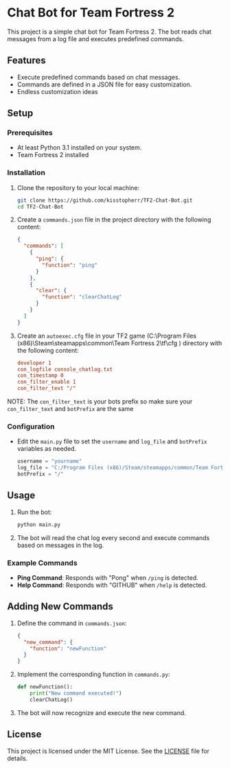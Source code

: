 # Chat Bot for Team Fortress 2

This project is a simple chat bot for Team Fortress 2. The bot reads chat messages from a log file and executes predefined commands.

## Features

- Execute predefined commands based on chat messages.
- Commands are defined in a JSON file for easy customization.
- Endless customization ideas

## Setup

### Prerequisites

- At least Python 3.1 installed on your system.
- Team Fortress 2 installed

### Installation

1. Clone the repository to your local machine:

    ```sh
    git clone https://github.com/kisstopherr/TF2-Chat-Bot.git
    cd TF2-Chat-Bot
    ```

2. Create a `commands.json` file in the project directory with the following content:

    ```json
    {
      "commands": [
        {
          "ping": {
            "function": "ping"
          }
        },
        {
          "clear": {
            "function": "clearChatLog"
          }
        }
      ]
    }
    ```

3. Create an `autoexec.cfg` file in your TF2 game (C:\Program Files (x86)\Steam\steamapps\common\Team Fortress 2\tf\cfg
) directory with the following content:

    ```cfg
    developer 1
    con_logfile console_chatlog.txt
    con_timestamp 0
    con_filter_enable 1
    con_filter_text "/"
    ```
NOTE:
The `con_filter_text` is your bots prefix so make sure your `con_filter_text` and `botPrefix` are the same

### Configuration

- Edit the `main.py` file to set the `username` and `log_file` and `botPrefix` variables as needed.

    ```python
    username = "yourname"
    log_file = "C:/Program Files (x86)/Steam/steamapps/common/Team Fortress 2/tf/console_chatlog.txt"1
    botPrefix = "/"
    ```

## Usage

1. Run the bot:

    ```sh
    python main.py
    ```

2. The bot will read the chat log every second and execute commands based on messages in the log.

### Example Commands

- **Ping Command**: Responds with "Pong" when `/ping` is detected.
- **Help Command**: Responds with "GITHUB" when `/help` is detected.

## Adding New Commands

1. Define the command in `commands.json`:

    ```json
    {
      "new_command": {
        "function": "newFunction"
      }
    }
    ```

2. Implement the corresponding function in `commands.py`:

    ```python
    def newFunction():
        print("New command executed!")
        clearChatLog()
    ```

3. The bot will now recognize and execute the new command.

## License

This project is licensed under the MIT License. See the [LICENSE](LICENSE) file for details.
